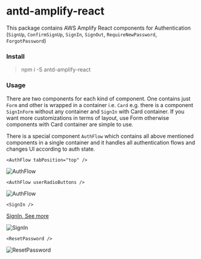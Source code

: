 # antd-amplify-react
This package contains AWS Amplify React components for Authentication (`SignUp`, `ConfirmSignUp`, `SignIn`, `SignOut`, `RequireNewPassword`, `ForgotPassword`)

### Install
> npm i -S antd-amplify-react

### Usage

There are two components for each kind of component. One contains just `Form` and other is wrapped in a container i.e. `Card`
e.g. there is a component `SignInForm` without any container and `SignIn` with Card container. If you want more customizations in terms of layout, use Form otherwise components with Card container are simple to use.

There is a special component `AuthFlow` which contains all above mentioned components in a single container and it handles all authentication flows and changes UI according to auth state.

```
<AuthFlow tabPosition="top" />
```
![AuthFlow](https://raw.githubusercontent.com/mzohaibqc/antd-amplify-react/master/images/authflow2.png?raw=true "AuthFlow")

```
<AuthFlow userRadioButtons />
```
![AuthFlow](https://raw.githubusercontent.com/mzohaibqc/antd-amplify-react/master/images/authflow1.png?raw=true "AuthFlow")
```
<SignIn />
```
[SignIn, See more](./src/SignIn/README.md)


![SignIn](https://raw.githubusercontent.com/mzohaibqc/antd-amplify-react/master/images/SignIn.png?raw=true "SignIn")
```
<ResetPassword />
```
![ResetPassword](https://raw.githubusercontent.com/mzohaibqc/antd-amplify-react/master/images/reset.PNG?raw=true "ResetPassword")

